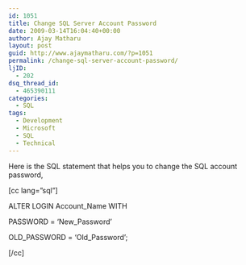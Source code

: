 ```yaml
---
id: 1051
title: Change SQL Server Account Password
date: 2009-03-14T16:04:40+00:00
author: Ajay Matharu
layout: post
guid: http://www.ajaymatharu.com/?p=1051
permalink: /change-sql-server-account-password/
ljID:
  - 202
dsq_thread_id:
  - 465390111
categories:
  - SQL
tags:
  - Development
  - Microsoft
  - SQL
  - Technical
---
```

Here is the SQL statement that helps you to change the SQL account password,

[cc lang=&#8221;sql&#8221;]
  
ALTER LOGIN Account_Name WITH
  
PASSWORD = &#8216;New_Password&#8217;
  
OLD\_PASSWORD = &#8216;Old\_Password&#8217;;
  
[/cc]